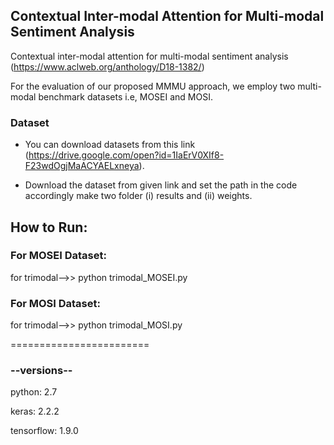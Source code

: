 ## Contextual Inter-modal Attention for Multi-modal Sentiment Analysis
Contextual inter-modal attention for multi-modal sentiment analysis (https://www.aclweb.org/anthology/D18-1382/)

For the evaluation of our proposed MMMU approach, we employ two multi-modal benchmark datasets i.e, MOSEI and MOSI. 

### Dataset

* You can download datasets from this link (https://drive.google.com/open?id=1IaErV0XIf8-F23wdOgjMaACYAELxneya).

* Download the dataset from given link and set the path in the code accordingly make two folder (i) results and (ii) weights.

## How to Run:

### For MOSEI Dataset:
for trimodal-->>  python trimodal_MOSEI.py  

### For MOSI Dataset:
for trimodal-->>  python trimodal_MOSI.py  

========================

### --versions--

python: 2.7

keras: 2.2.2

tensorflow: 1.9.0
